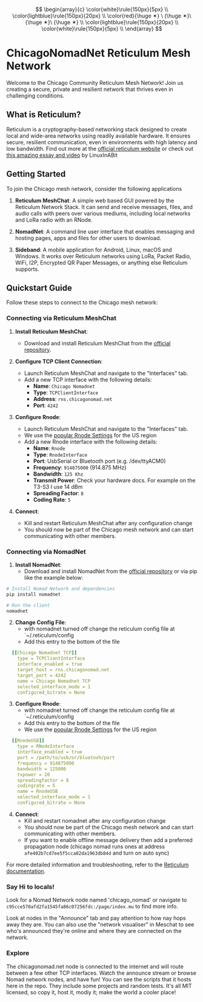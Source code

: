 $$
\begin{array}{c}
\color{white}\rule{150px}{5px} \\
\color{lightblue}\rule{150px}{20px} \\
\color{red}{\huge ✶} \ {\huge ✶}\  {\huge ✶}\ {\huge ✶} \\
\color{lightblue}\rule{150px}{20px} \\
\color{white}\rule{150px}{5px} \\
\end{array}
$$


# ChicagoNomadNet Reticulum Mesh Network

Welcome to the Chicago Community Reticulum Mesh Network! Join us creating a secure, private and resilient network that thrives even in challenging conditions.

## What is Reticulum?

Reticulum is a cryptography-based networking stack designed to create local and wide-area networks using readily available hardware. It ensures secure, resilient communication, even in environments with high latency and low bandwidth. Find out more at the [official reticulum website](https://reticulum.network/) or check out [this amazing essay and video](https://linuxinabit.codeberg.page/blog/reticulum/) by LinuxInABit 

## Getting Started

To join the Chicago mesh network, consider the following applications

1. **Reticulum MeshChat**: A simple web based GUI powered by the Reticulum Network Stack. It can send and receive messages, files, and audio calls with peers over various mediums, including local networks and LoRa radio with an RNode. 

2. **NomadNet**: A command line user interface that enables messaging and hosting pages, apps and files for other users to download. 

3. **Sideband**: A mobile application for Android, Linux, macOS and Windows. It works over Reticulum networks using LoRa, Packet Radio, WiFi, I2P, Encrypted QR Paper Messages, or anything else Reticulum supports.

## Quickstart Guide

Follow these steps to connect to the Chicago mesh network:

### Connecting via Reticulum MeshChat

1. **Install Reticulum MeshChat**:
   - Download and install Reticulum MeshChat from the [official repository](https://github.com/liamcottle/reticulum-meshchat).

2. **Configure TCP Client Connection**:
   - Launch Reticulum MeshChat and navigate to the "Interfaces" tab.
   - Add a new TCP interface with the following details:
     - **Name**: `Chicago Nomadnet`
     - **Type**: `TCPClientInterface`
     - **Address**: `rns.chicagonomad.net`
     - **Port**: `4242`

3. **Configure Rnode**:
   - Launch Reticulum MeshChat and navigate to the "Interfaces" tab.
   - We use the [popular Rnode Settings](https://github.com/markqvist/Reticulum/wiki/Popular-RNode-Settings) for the US region
   - Add a new Rnode interface with the following details:
     - **Name**: `Rnode`
     - **Type**: `RnodeInterface`
     - **Port**: UsbSerial or Bluetooth port (e.g. /dev/ttyACM0)
     - **Frequency**: `914875000` (914.875 MHz)
     - **Bandwidth**: `125 Khz`
     - **Transmit Power**: Check your hardware docs. For example on the T3-S3 I use 14 dBm 
     - **Spreading Factor**: `8` 
     - **Coding Rate**: `5` 

4. **Connect**:
   - Kill and restart Reticulum MeshChat after any configuration change
   - You should now be part of the Chicago mesh network and can start communicating with other members.

### Connecting via NomadNet

1. **Install NomadNet**:
   - Download and install NomadNet from the [official repository](https://github.com/markqvist/NomadNet) or via pip like the example below:
 ```sh
# Install Nomad Network and dependencies
pip install nomadnet

# Run the client
nomadnet
 ```  


2. **Change Config File**:
   - with nomadnet turned off change the reticulum config file at `~/.reticulum/config
   - Add this entry to the bottom of the file
```yaml
  [[Chicago Nomadnet TCP]]
    type = TCPClientInterface
    interface_enabled = true
    target_host = rns.chicagonomad.net
    target_port = 4242
    name = Chicago Nomadnet TCP
    selected_interface_mode = 1
    configured_bitrate = None

```


3. **Configure Rnode**:
   - with nomadnet turned off change the reticulum config file at `~/.reticulum/config
   - Add this entry to the bottom of the file
   - We use the [popular Rnode Settings](https://github.com/markqvist/Reticulum/wiki/Popular-RNode-Settings) for the US region
```yaml 
  [[RnodeUSB]]
    type = RNodeInterface
    interface_enabled = true
    port = /path/to/usb/or/bluetooh/port
    frequency = 914875000
    bandwidth = 125000
    txpower = 20
    spreadingfactor = 8
    codingrate = 5
    name = RnodeUSB
    selected_interface_mode = 1
    configured_bitrate = None
```


4. **Connect**:
   - Kill and restart nomadnet after any configuration change
   - You should now be part of the Chicago mesh network and can start communicating with other members.
   - If you want to enable offline message delivery then add a preferred propagation node (chicago nomad runs ones at address `afe402b7cd7ee5f5cca82da1963db84d` and turn on auto sync)

For more detailed information and troubleshooting, refer to the [Reticulum documentation](https://reticulum.network/manual/whatis.html).


### Say Hi to locals!

Look for a Nomad Network node named 'chicago_nomad' or navigate to `c95cce570afd2fa1545fa86c07256fdc:/page/index.mu` to find more info.

Look at nodes in the "Announce" tab and pay attention to how nay hops away they are. You can also use the "network visualiser" in Meschat to see who's announced they're online and where they are connected on the network.

### Explore

The chicagonomad.net node is connected to the internet and will route between a few other TCP interfaces. Watch the announce stream or browse Nomad network nodes, and have fun!
You can see the scripts that it hosts here in the repo. They include some projects and random tests. It's all MIT licensed, so copy it, host it, modiy it; make the world a cooler place!


